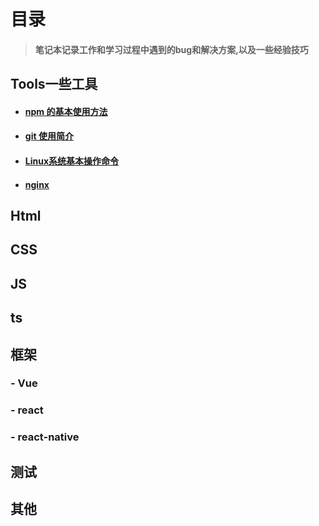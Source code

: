 # 目录
> #### 笔记本记录工作和学习过程中遇到的bug和解决方案,以及一些经验技巧

##  Tools一些工具

  - #### [npm 的基本使用方法](./Tools/npm的基本使用方法.md)

  - #### [git 使用简介](./Tools/git使用简介.md)

  - #### [Linux系统基本操作命令](./Tools/Linux系统基本操作命令.md)

  - #### [nginx](./Tools/nginx.md)

## Html

## CSS

## JS

## ts

## 框架

### - Vue

### - react

### - react-native

## 测试

## 其他

